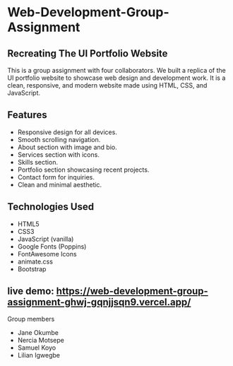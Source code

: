 # Web-Development-Group-Assignment

##  Recreating The UI Portfolio Website

This is a group assignment with four collaborators. We built a replica of the UI portfolio website to showcase web design and development work. It is a clean, responsive, and modern website made using HTML, CSS, and JavaScript.

##  Features

- Responsive design for all devices.
- Smooth scrolling navigation.
- About section with image and bio.
- Services section with icons.
- Skills section. 
- Portfolio section showcasing recent projects.
- Contact form for inquiries.
- Clean and minimal aesthetic.

## Technologies Used

- HTML5
- CSS3
- JavaScript (vanilla)
- Google Fonts (Poppins)
- FontAwesome Icons
- animate.css
- Bootstrap

## live demo: https://web-development-group-assignment-ghwj-gqnjjsqn9.vercel.app/

Group members
- Jane Okumbe
- Nercia Motsepe
- Samuel Koyo
- Lilian Igwegbe



